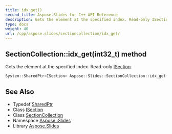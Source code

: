 ```yaml
---
title: idx_get()
second_title: Aspose.Slides for C++ API Reference
description: Gets the element at the specified index. Read-only ISection.
type: docs
weight: 40
url: /cpp/aspose.slides/sectioncollection/idx_get/
---
```

## SectionCollection::idx_get(int32_t) method


Gets the element at the specified index. Read-only [ISection](../../isection/).

```cpp
System::SharedPtr<ISection> Aspose::Slides::SectionCollection::idx_get(int32_t index) override
```

## See Also

* Typedef [SharedPtr](../../system/sharedptr/)
* Class [ISection](../isection/)
* Class [SectionCollection](./)
* Namespace [Aspose::Slides](../)
* Library [Aspose.Slides](../../)